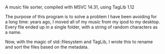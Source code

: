 A music file sorter, compiled with MSVC 14.31, using TagLib 1.12

The purpose of this program is to solve a problem I have been avoiding for a long time: years ago, I moved all of my music from my ipod to my desktop. Every file ended up in a single folder, with a string of random characters as a name.

Now, with the magic of std::filesystem and TagLib, I wrote this to rename and sort the files based on the metadata.
